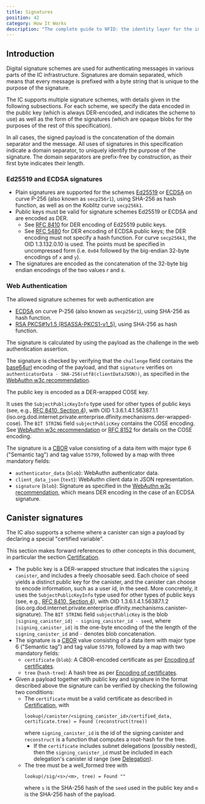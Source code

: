 ```yaml
---
title: Signatures
position: 42
category: How It Works
description: "The complete guide to NFID: the identity layer for the internet."
---
```


## Introduction
Digital signature schemes are used for authenticating messages in various parts of the IC infrastructure. Signatures are domain separated, which means that every message is prefixed with a byte string that is unique to the purpose of the signature.

The IC supports multiple signature schemes, with details given in the following subsections. For each scheme, we specify the data encoded in the public key (which is always DER-encoded, and indicates the scheme to use) as well as the form of the signatures (which are opaque blobs for the purposes of the rest of this specification).

In all cases, the signed payload is the concatenation of the domain separator and the message. All uses of signatures in this specification indicate a domain separator, to uniquely identify the purpose of the signature. The domain separators are prefix-free by construction, as their first byte indicates their length.

### Ed25519 and ECDSA signatures
- Plain signatures are supported for the schemes [Ed25519](https://ed25519.cr.yp.to/index.html) or [ECDSA](https://nvlpubs.nist.gov/nistpubs/FIPS/NIST.FIPS.186-4.pdf) on curve P-256 (also known as `secp256r1`), using SHA-256 as hash function, as well as on the Koblitz curve `secp256k1`.
- Public keys must be valid for signature schemes Ed25519 or ECDSA and are encoded as DER.
    - See [RFC 8410](https://tools.ietf.org/html/rfc8410) for DER encoding of Ed25519 public keys.
    - See [RFC 5480](https://tools.ietf.org/rfc/rfc5480) for DER encoding of ECDSA public keys; the DER encoding must not specify a hash function. For curve `secp256k1`, the OID 1.3.132.0.10 is used. The points must be specified in uncompressed form (i.e. `0x04` followed by the big-endian 32-byte encodings of `x` and `y`).
- The signatures are encoded as the concatenation of the 32-byte big endian encodings of the two values *r* and *s*.

### Web Authentication
The allowed signature schemes for web authentication are
- [ECDSA](https://nvlpubs.nist.gov/nistpubs/FIPS/NIST.FIPS.186-4.pdf) on curve P-256 (also known as `secp256r1`), using SHA-256 as hash function.
- [RSA PKCS#1v1.5 (RSASSA-PKCS1-v1_5)](https://datatracker.ietf.org/doc/html/rfc8017#section-8.2), using SHA-256 as hash function.

The signature is calculated by using the payload as the challenge in the web authentication assertion.

The signature is checked by verifying that the `challenge` field contains the [base64url](https://tools.ietf.org/html/rfc4648#section-5) encoding of the payload, and that `signature` verifies on `authenticatorData · SHA-256(utf8(clientDataJSON))`, as specified in the [WebAuthn w3c recommendation](https://www.w3.org/TR/webauthn/#op-get-assertion).

The public key is encoded as a DER-wrapped COSE key.

It uses the `SubjectPublicKeyInfo` type used for other types of public keys (see, e.g., [RFC 8410, Section 4](https://tools.ietf.org/html/rfc8410#section-4)), with OID 1.3.6.1.4.1.56387.1.1 (iso.org.dod.internet.private.enterprise.dfinity.mechanisms.der-wrapped-cose). The `BIT STRING` field `subjectPublicKey` contains the COSE encoding. See [WebAuthn w3c recommendation](https://www.w3.org/TR/webauthn/#sctn-encoded-credPubKey-examples) or [RFC 8152](https://tools.ietf.org/html/rfc8152#section-13.1) for details on the COSE encoding.

The signature is a [CBOR](https://internetcomputer.org/docs/current/references/ic-interface-spec#cbor) value consisting of a data item with major type 6 ("Semantic tag") and tag value `55799`, followed by a map with three mandatory fields:
- `authenticator_data` (`blob`): WebAuthn authenticator data.
- `client_data_json` (`text`): WebAuthn client data in JSON representation.
- `signature` (`blob`): Signature as specified in the [WebAuthn w3c recommendation](https://www.w3.org/TR/webauthn/#signature-attestation-types), which means DER encoding in the case of an ECDSA signature.

## Canister signatures
The IC also supports a scheme where a canister can sign a payload by declaring a special "certified variable".

This section makes forward references to other concepts in this document, in particular the section [Certification](https://internetcomputer.org/docs/current/references/ic-interface-spec#certification).
- The public key is a DER-wrapped structure that indicates the `signing canister`, and includes a freely choosable seed. Each choice of seed yields a distinct public key for the canister, and the canister can choose to encode information, such as a user id, in the seed. More concretely, it uses the `SubjectPublicKeyInfo` type used for other types of public keys (see, e.g., [RFC 8410, Section 4](https://tools.ietf.org/html/rfc8410#section-4)), with OID 1.3.6.1.4.1.56387.1.2 (iso.org.dod.internet.private.enterprise.dfinity.mechanisms.canister-signature). The `BIT STRING` field `subjectPublicKey` is the blob `|signing_canister_id| · signing_canister_id · seed`, where `|signing_canister_id|` is the one-byte encoding of the the length of the `signing_canister_id` and `·` denotes blob concatenation.
- The signature is a [CBOR](https://internetcomputer.org/docs/current/references/ic-interface-spec#cbor) value consisting of a data item with major type 6 ("Semantic tag") and tag value `55799`, followed by a map with two mandatory fields:
    - `certificate` (`blob`): A CBOR-encoded certificate as per [Encoding of certificates](https://internetcomputer.org/docs/current/references/ic-interface-spec#certification-encoding).
    - `tree` (`hash-tree`): A hash tree as per [Encoding of certificates](https://internetcomputer.org/docs/current/references/ic-interface-spec#certification-encoding).
- Given a payload together with public key and signature in the format described above the signature can be verified by checking the following two conditions:
    - The `certificate` must be a valid certificate as described in [Certification](https://internetcomputer.org/docs/current/references/ic-interface-spec#certification), with
        ```
        lookup(/canister/<signing_canister_id>/certified_data, certificate.tree) = Found (reconstruct(tree))
        ```
        where `signing_canister_id` is the id of the signing canister and `reconstruct` is a function that computes a root-hash for the tree.
        - If the `certificate` includes subnet delegations (possibly nested), then the `signing_canister_id` must be included in each delegation's canister id range (see [Delegation](https://internetcomputer.org/docs/current/references/ic-interface-spec#certification-delegation)).
    - The tree must be a well_formed tree with
        ```
        lookup(/sig/<s>/<m>, tree) = Found ""
        ```
        where `s` is the SHA-256 hash of the `seed` used in the public key and `m` is the SHA-256 hash of the payload.
